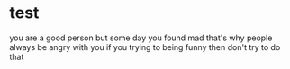 # test
you are a good person but some day you found mad
that's why people always be angry with you
if you trying to being funny then don't try to do that
